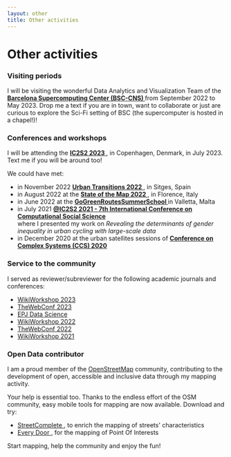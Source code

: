 ```yaml
---
layout: other
title: Other activities
---
```


<h1 class = "pageTitle"> Other activities </h1>
<h3> Visiting periods </h3>
  
I will be visiting the wonderful Data Analytics and Visualization Team of the <a href="https://www.bsc.es/"> <b> Barcelona Supercomputing Center (BSC-CNS) </b> </a> from September 2022 to May 2023. 
Drop me a text if you are in town, want to collaborate or just are curious to explore the Sci-Fi setting of BSC (the supercomputer is hosted in a chapel!)! 
  
<h3> Conferences and workshops </h3>

I will be attending the <a href="https://www.ic2s2.org/"> <b> IC2S2 2023 </b> </a>, in Copenhagen, Denmark, in July 2023. Text me if you will be around too!

We could have met: <br>

<ul>
  
<li> in November 2022 <a href="https://www.elsevier.com/events/conferences/urban-transitions"> <b> Urban Transitions 2022 </b> </a>, in Sitges, Spain </li> 
<li>in August 2022  at the <a href="https://2022.stateofthemap.org/"> <b> State of the Map 2022 </b> </a>, in Florence, Italy  </li>
<li>in June 2022  at the <a href="https://www.eventbrite.ie/e/gogreenroutes-summer-school-360-health-where-nature-and-health-rhyme-registration-311068543387"> <b> GoGreenRoutesSummerSchool </b> </a> in Valletta, Malta</li>
<li>in July 2021 <a href="https://ic2s2-2021.ethz.ch/"> <b> @IC2S2 2021 - 7th International Conference on Computational Social Science </b> </a> <br>
where I presented my work on <i> Revealing the determinants of gender inequality in urban cycling with large-scale data </i> </li>
  
<li>in December 2020 at the urban satellites sessions of <a href="http://ccs2020.web.auth.gr/" > <b> Conference on Complex Systems (CCS) 2020 </b>  </a></li>
</ul>

<h3> Service to the community </h3>

I served as reviewer/subreviewer for the following academic journals and conferences:

<ul>
  
 <li> <a href="https://wikiworkshop.org/2023/" > WikiWorkshop 2023 </a></li>

<li> <a href="https://www2023.thewebconf.org/" > TheWebConf 2023 </a></li>

<li> <a href="https://epjdatascience.springeropen.com/" > EPJ Data Science </a></li>

<li> <a href="https://wikiworkshop.org/2022/" > WikiWorkshop 2022 </a> </li> 

<li> <a href="https://www2022.thewebconf.org/" > TheWebConf 2022 </a></li>

<li> <a href="https://wikiworkshop.org/2021/" > WikiWorkshop 2021 </a></li>
</ul>

<h3> Open Data contributor </h3>

I am a proud member of the <a href="https://www.openstreetmap.org/#map=16/40.7679/-73.9753" > OpenStreetMap</a> community, contributing to the development of open, accessible and inclusive data through my mapping activity.

Your help is essential too. Thanks to the endless effort of the OSM community, easy mobile tools for mapping are now available. 
Download and try:

<ul>

<li> <a href="https://wiki.openstreetmap.org/wiki/StreetComplete" > StreetComplete </a>, to enrich the mapping of streets' characteristics</li>

<li> <a href="https://wiki.openstreetmap.org/wiki/Every_Door" > Every Door </a>, for the mapping of Point Of Interests </li> 

 </ul>

Start mapping, help the community and enjoy the fun!
